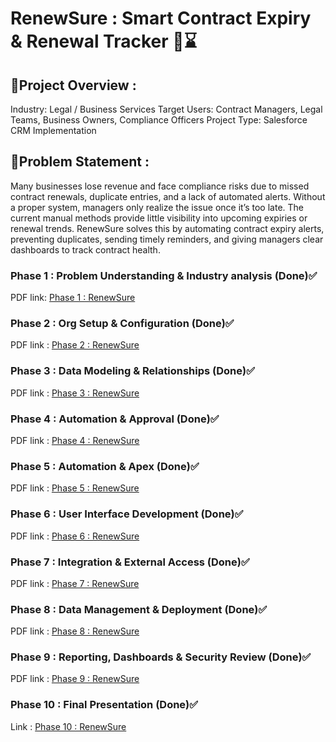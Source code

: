 # RenewSure : Smart Contract Expiry & Renewal Tracker 🔄️⌛ 

## 🔗Project Overview :
Industry: Legal / Business Services
Target Users: Contract Managers, Legal Teams, Business Owners, Compliance Officers
Project Type: Salesforce CRM Implementation

## 🔗Problem Statement :
Many businesses lose revenue and face compliance risks due to missed contract renewals,
duplicate entries, and a lack of automated alerts. Without a proper system, managers only realize
the issue once it’s too late. The current manual methods provide little visibility into upcoming
expiries or renewal trends.
RenewSure solves this by automating contract expiry alerts, preventing duplicates, sending timely
reminders, and giving managers clear dashboards to track contract health.

### Phase 1 : Problem Understanding & Industry analysis (Done)✅
PDF link: [Phase 1 : RenewSure](Completion/RenewSure_Phase1_.pdf)
### Phase 2 : Org Setup & Configuration (Done)✅
PDF link : [Phase 2 : RenewSure](Completion/Phase2_completed.pdf)
### Phase 3 : Data Modeling & Relationships (Done)✅
PDF link : [Phase 3 : RenewSure](Completion/Phase3_Completed.pdf)
### Phase 4 :  Automation & Approval  (Done)✅
PDF link : [Phase 4 : RenewSure](Completion/Phase4_Completed.pdf)
### Phase 5 : Automation & Apex  (Done)✅
PDF link : [Phase 5 : RenewSure](Completion/Phase5_Automation_Apex_Documentation.pdf)
### Phase 6 : User Interface Development  (Done)✅
PDF link : [Phase 6 : RenewSure](Completion/Phase6_Completion.pdf)
### Phase 7 : Integration & External Access  (Done)✅
PDF link : [Phase 7 : RenewSure](Completion/Phase_7_Integration_External_Access.pdf)
### Phase 8 : Data Management & Deployment  (Done)✅
PDF link : [Phase 8 : RenewSure](Completion/Phase8_Completion.pdf)
### Phase 9 : Reporting, Dashboards & Security Review (Done)✅
PDF link : [Phase 9 : RenewSure](Completion/Phase9_Completion.pdf)
### Phase 10 : Final Presentation (Done)✅
Link : [Phase 10 : RenewSure](Completion/RenewSure_Phase_10.pptx)



